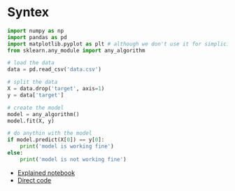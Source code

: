 # Syntex

```python
import numpy as np
import pandas as pd
import matplotlib.pyplot as plt # although we don't use it for simplicity but for general discipline, we should import it
from sklearn.any_module import any_algorithm

# load the data
data = pd.read_csv('data.csv')

# split the data
X = data.drop('target', axis=1)
y = data['target']

# create the model
model = any_algorithm()
model.fit(X, y)

# do anythin with the model
if model.predict(X[0]) == y[0]:
    print('model is working fine')
else:
    print('model is not working fine')
```

- [Explained notebook](./explained.ipynb)
- [Direct code](./main.py)
